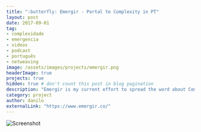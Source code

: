 ```yaml
---
title: ":butterfly: Emergir - Portal to Complexity in PT"
layout: post
date: 2017-09-01
tag:
- complexidade
- emergencia
- videos
- podcast
- português
- netweaving
image: /assets/images/projects/emergir.png
headerImage: true
projects: true
hidden: true # don't count this post in blog pagination
description: "Emergir is my current effort to spread the word about Complexity in Brazil. The portal has courses, articles, and a podcast (all in Portuguese)."
category: project
author: danilo
externalLink: "https://www.emergir.co/"
---
```


![Screenshot](https://raw.githubusercontent.com/sergiokopplin/indigo/gh-pages/assets/screen-shot.png)

